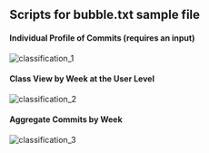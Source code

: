 ## Scripts for bubble.txt sample file

#### Individual Profile of Commits (requires an input)
![classification_1](https://user-images.githubusercontent.com/31293179/31738719-934ee108-b419-11e7-97be-4ac1507062ba.png)

#### Class View by Week at the User Level
![classification_2](https://user-images.githubusercontent.com/31293179/31738720-936d2226-b419-11e7-8da6-96f830a5b439.png)

#### Aggregate Commits by Week
![classification_3](https://user-images.githubusercontent.com/31293179/31738721-9374a690-b419-11e7-8594-a43fe1370739.png)
